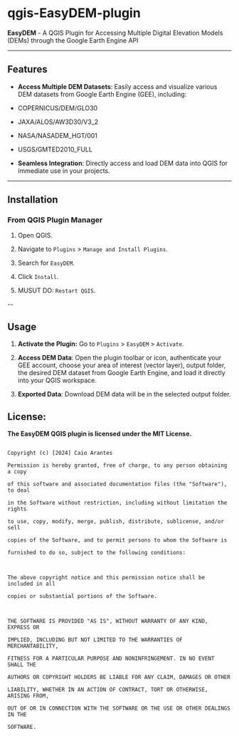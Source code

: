 
# qgis-EasyDEM-plugin

  

**EasyDEM** - A QGIS Plugin for Accessing Multiple Digital Elevation Models (DEMs) through the Google Earth Engine API

  

---

  

## Features

  

-  **Access Multiple DEM Datasets**: Easily access and visualize various DEM datasets from Google Earth Engine (GEE), including:

- COPERNICUS/DEM/GLO30

- JAXA/ALOS/AW3D30/V3_2

- NASA/NASADEM_HGT/001

- USGS/GMTED2010_FULL

-  **Seamless Integration**: Directly access and load DEM data into QGIS for immediate use in your projects.

  

---

  

## Installation

  

### From QGIS Plugin Manager

1. Open QGIS.

2. Navigate to `Plugins` > `Manage and Install Plugins`.

3. Search for `EasyDEM`.

4. Click `Install`.

5. MUSUT DO: `Restart QGIS`.

--

  

## Usage

  

1.  **Activate the Plugin:** Go to `Plugins` > `EasyDEM` > `Activate`.

2.  **Access DEM Data**: Open the plugin toolbar or icon, authenticate your GEE account, choose your area of interest (vector layer), output folder, the desired DEM dataset from Google Earth Engine, and load it directly into your QGIS workspace.

4.  **Exported Data**: Download DEM data will be in the selected output folder.
  
  

## License:

  

**The EasyDEM QGIS plugin is licensed under the MIT License.**

```

Copyright (c) [2024] Caio Arantes

Permission is hereby granted, free of charge, to any person obtaining a copy

of this software and associated documentation files (the "Software"), to deal

in the Software without restriction, including without limitation the rights

to use, copy, modify, merge, publish, distribute, sublicense, and/or sell

copies of the Software, and to permit persons to whom the Software is

furnished to do so, subject to the following conditions:

  

The above copyright notice and this permission notice shall be included in all

copies or substantial portions of the Software.

  

THE SOFTWARE IS PROVIDED "AS IS", WITHOUT WARRANTY OF ANY KIND, EXPRESS OR

IMPLIED, INCLUDING BUT NOT LIMITED TO THE WARRANTIES OF MERCHANTABILITY,

FITNESS FOR A PARTICULAR PURPOSE AND NONINFRINGEMENT. IN NO EVENT SHALL THE

AUTHORS OR COPYRIGHT HOLDERS BE LIABLE FOR ANY CLAIM, DAMAGES OR OTHER

LIABILITY, WHETHER IN AN ACTION OF CONTRACT, TORT OR OTHERWISE, ARISING FROM,

OUT OF OR IN CONNECTION WITH THE SOFTWARE OR THE USE OR OTHER DEALINGS IN THE

SOFTWARE.


